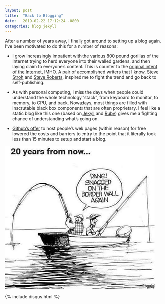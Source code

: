 ```yaml
---
layout: post
title:  "Back to Blogging"
date:   2019-02-22 17:12:24 -0800
categories: blog jekyll
---
```


After a number of years away, I finally got around to setting up a
blog again. I’ve been motivated to do this for a number of reasons:

- I grow increasingly impatient with the various 800 pound gorillas of
the Internet trying to herd everyone into their walled gardens, and
then laying claim to everyone’s content. This is counter to the
[original intent of the Internet](https://inrupt.com/blog/one-small-step-for-the-web), IMHO. A pair of accomplished writers that I know, 
[Steve Stroh](https://www.stevestroh.com/) and 
[Steve Roberts](https://microship.com/), inspired me to fight the 
trend and go back to self-publishing.

- As with personal computing, I miss the days when people could
understand the whole technology “stack”, from keyboard to monitor, to
memory, to CPU, and back. Nowadays, most things are filled with
inscrutable black box components that are often proprietary. I feel
like a static blog like this one (based on [Jekyll](https://jekyllrb.com/)
and [Ruby](https://www.ruby-lang.org/en/)) gives me a
fighting chance of understanding what’s going on.

- [Github’s offer](https://pages.github.com/) to host people’s web pages 
(within reason) for free lowered the costs and barriers to entry to the 
point that it literally took less than 15 minutes to setup and start a blog.

![Cartoon](assets/img/RealEmergency.jpg "The Real Emergency")

{% include disqus.html %}
